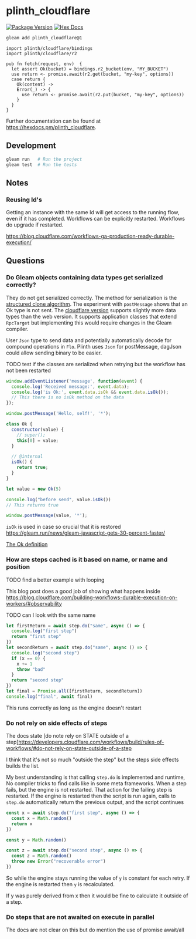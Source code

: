 # plinth_cloudflare

[![Package Version](https://img.shields.io/hexpm/v/plinth_cloudflare)](https://hex.pm/packages/plinth_cloudflare)
[![Hex Docs](https://img.shields.io/badge/hex-docs-ffaff3)](https://hexdocs.pm/plinth_cloudflare/)

```sh
gleam add plinth_cloudflare@1
```
```gleam
import plinth/cloudflare/bindings
import plinth/cloudflare/r2

pub fn fetch(request, env)  {
  let assert Ok(bucket) = bindings.r2_bucket(env, "MY_BUCKET")
  use return <- promise.await(r2.get(bucket, "my-key", options))
  case return {
    Ok(content) ->
    Error(_) -> {
      use return <- promise.await(r2.put(bucket, "my-key", options))
    }
  }
}
```

Further documentation can be found at <https://hexdocs.pm/plinth_cloudflare>.

## Development

```sh
gleam run   # Run the project
gleam test  # Run the tests
```

## Notes

### Reusing Id's

Getting an instance with the same Id will get access to the running flow, even if it has completed.
Workflows can be explicitly restarted.
Workflows do upgrade if restarted.

https://blog.cloudflare.com/workflows-ga-production-ready-durable-execution/


## Questions

### Do Gleam objects containing data types get serialized correctly?

They do not get serialized correctly.
The method for serialization is the [structured clone algorithm](https://developer.mozilla.org/en-US/docs/Web/API/Web_Workers_API/Structured_clone_algorithm). The experiment with `postMessage` shows that an Ok type is not sent.
The [cloudflare version](https://developers.cloudflare.com/workers/runtime-apis/rpc/#structured-clonable-types-and-more) supports slightly more data types than the web version.
It supports application classes that extend `RpcTarget` but implementing this would require changes in the Gleam compiler.

User `Json` type to send data and potentially automatically decode for compound operations in `Flo`.
Plinth uses `Json` for postMessage, dagJson could allow sending binary to be easier.

TODO test if the classes are serialized when retrying but the workflow has not been restarted

```js
window.addEventListener('message', function(event) {
  console.log('Received message:', event.data);
  console.log('is Ok:', event.data.isOk && event.data.isOk());
  // This there is no isOk method on the data
});

window.postMessage('Hello, self!', '*');

class Ok {
  constructor(value) {
    // super();
    this[0] = value;
  }

  // @internal
  isOk() {
    return true;
  }
}

let value = new Ok(5)

console.log("before send", value.isOk())
// This returns true

window.postMessage(value, '*');
```

`isOk` is used in case so crucial that it is restored https://gleam.run/news/gleam-javascript-gets-30-percent-faster/

[The Ok definition](https://github.com/gleam-lang/gleam/blob/d3f4d9974b8a71002cb245c7317674643afc1fc5/compiler-core/templates/prelude.mjs#L1445)

### How are steps cached is it based on name, or name and position

TODO find a better example with looping

This blog post does a good job of showing what happens inside
https://blog.cloudflare.com/building-workflows-durable-execution-on-workers/#observability

TODO can I look with the same name

```js
let firstReturn = await step.do("same", async () => {
  console.log("first step")
  return "first step"
})
let secondReturn = await step.do("same", async () => {
  console.log("second step")
  if (x == 0) {
    x += 1
    throw "bad"
  }
  return "second step"
})
let final = Promise.all([firstReturn, secondReturn])
console.log("final", await final)
```

This runs correctly as long as the engine doesn't restart

### Do not rely on side effects of steps

The docs state [do note rely on STATE outside of a step]https://developers.cloudflare.com/workflows/build/rules-of-workflows/#do-not-rely-on-state-outside-of-a-step

I think that it's not so much "outside the step" but the steps side effects builds the list.

My best understanding is that calling `step.do` is implemented and runtime, No compiler tricks to find calls like in some meta frameworks.
When a step fails, but the engine is not restarted. That action for the failing step is restarted. 
If the engine is restarted then the script is run again, calls to `step.do` automatically return the previous output, and the script continues

```js
const x = await step.do("first step", async () => {
  const x = Math.random()
  return x
})

const y = Math.random()

const z = await step.do("second step", async () => {
  const z = Math.random()
  throw new Error("recoverable error")
})
```

So while the engine stays running the value of `y` is constant for each retry.
If the engine is restarted then `y` is recalculated.

If y was purely derived from x then it would be fine to calculate it outside of a step.


### Do steps that are not awaited on execute in parallel

The docs are not clear on this but do mention the use of promise await/all
